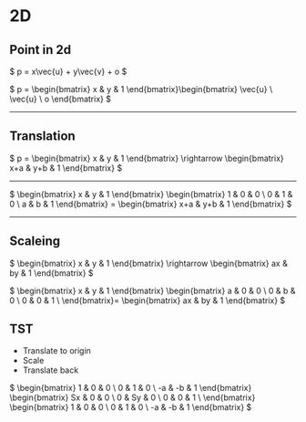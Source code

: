 
# 2D

## Point in 2d

$
p = x\vec{u} + y\vec{v} + o
$

$
p = \begin{bmatrix}
x & y & 1
\end{bmatrix}\begin{bmatrix}
\vec{u} \\
\vec{u} \\ 
o
\end{bmatrix}
$

---

## Translation

$
p = \begin{bmatrix}
x & y & 1
\end{bmatrix}
\rightarrow
\begin{bmatrix}
x+a & y+b & 1
\end{bmatrix}
$

---

$
\begin{bmatrix}
    x & y & 1
\end{bmatrix}
\begin{bmatrix}
    1 & 0 & 0 \\
    0 & 1 & 0 \\
    a & b & 1
\end{bmatrix} = 
\begin{bmatrix}
    x+a & y+b & 1
\end{bmatrix}
$



---

## Scaleing

$
\begin{bmatrix}
    x & y & 1
\end{bmatrix}
\rightarrow
\begin{bmatrix}
    ax & by & 1
\end{bmatrix}
$

$
\begin{bmatrix}
    x & y & 1
\end{bmatrix}
\begin{bmatrix}
a & 0 & 0 \\
0 & b & 0 \\
0 & 0 & 1 \\
\end{bmatrix}=
\begin{bmatrix}
ax & by & 1
\end{bmatrix}
$


## TST
- Translate to origin
- Scale
- Translate back

$
\begin{bmatrix}
    1 & 0 & 0 \\
    0 & 1 & 0 \\
    -a & -b & 1
\end{bmatrix}
\begin{bmatrix}
    Sx & 0 & 0 \\
    0 & Sy & 0 \\
    0 & 0 & 1 \\
\end{bmatrix}
\begin{bmatrix}
    1 & 0 & 0 \\
    0 & 1 & 0 \\
    -a & -b & 1
\end{bmatrix}
$